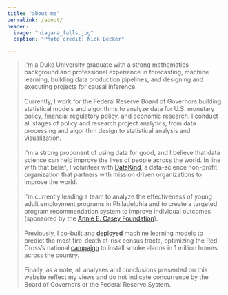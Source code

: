 ```yaml
---
title: "about me"
permalink: /about/
header:
  image: "niagara_falls.jpg"
  caption: "Photo credit: Nick Becker"

---
```


>I'm a Duke University graduate with a strong mathematics background and professional experience in forecasting, machine learning, building data production pipelines, and designing and executing projects for causal inference.<br><br>Currently, I work for the Federal Reserve Board of Governors building statistical models and algorithms to analyze data for U.S. monetary policy, financial regulatory policy, and economic research. I conduct all stages of policy and research project analytics, from data processing and algorithm design to statistical analysis and visualization.<br><br>I'm a strong proponent of using data for good, and I believe that data science can help improve the lives of people across the world. In line with that belief, I volunteer with [DataKind](http://www.datakind.org/), a data-science non-profit organization that partners with mission driven organizations to improve the world.<br><br>I'm currently leading a team to analyze the effectiveness of young adult employment programs in Philadelphia and to create a targeted program recommendation system to improve individual outcomes (sponsored by the [Annie E. Casey Foundation](http://www.aecf.org/)).<br><br>Previously, I co-built and [deployed](http://home-fire-risk.github.io/smoke_alarm_map/) machine learning models to predict the most fire-death at-risk census tracts, optimizing the Red Cross’s national [campaign](http://www.redcross.org/get-help/prepare-for-emergencies/types-of-emergencies/fire/prevent-home-fire) to install smoke alarms in 1 million homes across the country.<br><br>Finally, as a note, all analyses and conclusions presented on this website reflect my views and do not indicate concurrence by the Board of Governors or the Federal Reserve System.




